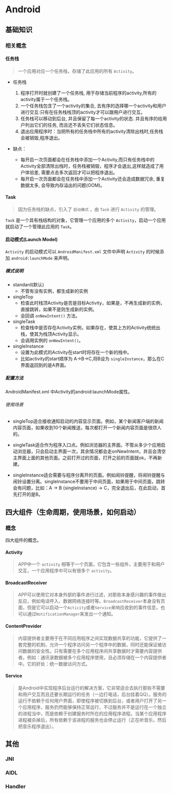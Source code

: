 # Android

## 基础知识

### 相关概念

#### 任务栈

> 一个应用对应一个任务栈，存储了此应用的所有 `Activity`。

- 任务栈
    1. 程序打开时就创建了一个任务栈, 用于存储当前程序的activity,所有的activity属于一个任务栈。 
    2. 一个任务栈包含了一个activity的集合, 去有序的选择哪一个activity和用户进行交互:只有在任务栈栈顶的activity才可以跟用户进行交互。 
    3. 任务栈可以移动到后台, 并且保留了每一个activity的状态. 并且有序的给用户列出它们的任务, 而且还不丢失它们状态信息。 
    4. 退出应用程序时：当把所有的任务栈中所有的activity清除出栈时,任务栈会被销毁,程序退出。

- 缺点：
    - 每开启一次页面都会在任务栈中添加一个Activity,而只有任务栈中的Activity全部清除出栈时，任务栈被销毁，程序才会退出,这样就造成了用户体验差, 需要点击多次返回才可以把程序退出。 
    - 每开启一次页面都会在任务栈中添加一个Activity还会造成数据冗余, 重复数据太多, 会导致内存溢出的问题(OOM)。

#### Task

> 因为任务栈的缺点，引入了 `启动模式` ，由 `Task` 进行 `Activity` 的管理。

`Task` 是一个具有栈结构的对象，它管理一个应用的多个 `Activity`，启动一个应用就启动了一个管理此应用的 `Task`。

#### 启动模式(Launch Model)

`Activity` 的启动模式可以 `AndroidManifest.xml` 文件中声明 `Activity` 的时候添加 `android:launchMode` 来声明。

##### 模式说明

- standard(默认)
    - 不管有没有实例，都生成新的实例
- singleTop
    - 检查此时栈顶Activity是否是目标Activity，如果是，不再生成新的实例，直接跳转，如果不是则生成新的实例。
    - 会回调 `onNewIntent()` 方法。
- singleTask
    - 检查栈中是否存在Activity实例，如果存在，使其上方的Activity统统出栈，使其为栈顶Activity显示。
    - 会调用实例的 `onNewIntent()`。
- singleInstance
    - 设置为此模式的Activity在start时将存在一个新的栈中。
    - 比如activity的start顺序为 A->B->C,将B设为 `singleInstance`，那么在C界面返回到的是A界面。

##### 配置方法

AndroidManifest.xml 中Activity的android:launchMode属性。

###### 使用场景
 
- singleTop适合接收通知启动的内容显示页面。例如，某个新闻客户端的新闻内容页面，如果收到10个新闻推送，每次都打开一个新闻内容页面是很烦人的。

- singleTask适合作为程序入口点。例如浏览器的主界面。不管从多少个应用启动浏览器，只会启动主界面一次，其余情况都会走onNewIntent，并且会清空主界面上面的其他页面。之前打开过的页面，打开之前的页面就ok，不再新建。

- singleInstance适合需要与程序分离开的页面。例如闹铃提醒，将闹铃提醒与闹铃设置分离。singleInstance不要用于中间页面，如果用于中间页面，跳转会有问题，比如：A -> B (singleInstance) -> C，完全退出后，在此启动，首先打开的是B。


## 四大组件（生命周期，使用场景，如何启动）

### 概念

四大组件的概念。

#### Activity

> APP中一个 `activity` 相等于一个页面，它包含一些组件，主要用于和用户交互，一个应用程序中可以有很多个 `activity`。

#### BroadcastReceiver

> APP可以使用它对本身外部的事件进行过滤，对那些本身感兴趣的事件做出反应，例如电话呼入、数据网络连接时等。`BroadcastReceiver`本身没有页面，但是它可以启动一个`Acticity`或者`Service`来响应收到的事件信息，也可以通过`NotificationManager`来发出一个通知。

#### ContentProvider

> 内容提供者主要用于在不同应用程序之间实现数据共享的功能，它提供了一套完整的机制，允许一个程序访问另一个程序中的数据，同时还能保证被访问数据的安全性。只有需要在多个应用程序间共享数据时才需要内容提供者。例如：通讯录数据被多个应用程序使用，且必须存储在一个内容提供者中。它的好处：统一数据访问方式。

#### Service

> 是Android中实现程序后台运行的解决方案，它非常适合去执行那些不需要和用户交互而且还要长期运行的任务（一边打电话，后台挂着QQ）。服务的运行不依赖于任何用户界面，即使程序被切换到后台，或者用户打开了另一个应用程序，服务扔然能够保持正常运行，不过服务并不是运行在一个独立的进程当中，而是依赖于创建服务时所在的应用程序进程。当某个应用程序进程被杀掉后，所有依赖于该进程的服务也会停止运行（正在听音乐，然后把音乐程序退出）。






## 其他
### JNI
### AIDL
### Handler